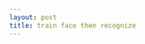 ```yaml
---
layout: post
title: train face then recognize
---
```


<script src="https://gist.github.com/juliendkim/2bfe513d9140f2e5bbd94a15b061c420.js"></script>